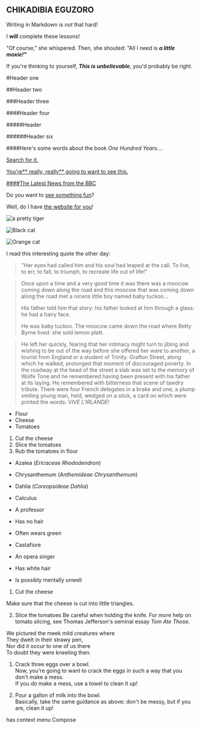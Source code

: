 ## CHIKADIBIA EGUZORO

Writing in Markdown is _not_ that hard!

I **will** complete these lessons!

"Of course," she whispered. Then, she shouted: "All I need is _**a little moxie!"**_

If you're thinking to yourself, **_This is unbelievable_**, you'd probably be right.

#Header one

##Header two

###Header three

####Header four

#####Header 

######Header six

####Here's some words about the book _One Hundred Years..._.

[Search for it.](https://www.google.com)

[You're** really, really** going to want to see this.](www.dailykitten.com)

[####The Latest News from the BBC](https://www.bbc.com/news)

Do you want to [see something fun][a fun place]?

Well, do I have [the website for you][another fun place]!

[a fun place]:www.zombo.com
[another fun place]: www.stumbleupon.com 

![a pretty tiger](https://upload.wikimedia.org/wikipedia/commons/5/56/Tiger.50.jpg)

![Black cat][Black]

![Orange cat][Orange]

 
[Black]: https://upload.wikimedia.org/wikipedia/commons/a/a3/81_INF_DIV_SSI.jpg

 

[Orange]:http://icons.iconarchive.com/icons/google/noto-emoji-animals-nature/256/22221-cat-icon.png

 

I read this interesting quote the other day:

 

>"Her eyes had called him and his soul had leaped at the call. To live, to err, to fall, to triumph, to recreate life out of life!"

 

 

>Once upon a time and a very good time it was there was a moocow coming down along the road and this moocow that was coming down along the road met a nicens little boy named baby tuckoo...
>
>His father told him that story: his father looked at him through a glass: he had a hairy face.
>
>He was baby tuckoo. The moocow came down the road where Betty Byrne lived: she sold lemon platt.

 

>He left her quickly, fearing that her intimacy might turn to jibing and wishing to be out of the way before she offered her ware to another, a tourist from England or a student of Trinity. Grafton Street, along which he walked, prolonged that moment of discouraged poverty. In the roadway at the head of the street a slab was set to the memory of Wolfe Tone and he remembered having been present with his father at its laying. He remembered with bitterness that scene of tawdry tribute. There were four French delegates in a brake and one, a plump smiling young man, held, wedged on a stick, a card on which were printed the words: _VIVE L'IRLANDE_!

 

* Flour 
* Cheese
* Tomatoes

 

1. Cut the cheese 
2. Slice the tomatoes
3. Rub the tomatoes in flour

 

* Azalea (_Ericaceae Rhododendron_)
* Chrysanthemum (_Anthemideae Chrysanthemum_)
* Dahlia (_Coreopsideae Dahlia_)

 

* Calculus
* A professor
* Has no hair 
* Often wears green
* Castafiore 
* An opera singer 
* Has white hair 
* Is possibly mentally unwell

1. Cut the cheese

Make sure that the cheese is cut into little triangles.

2. Slice the tomatoes
Be careful when holding the knife.
For more help on tomato slicing, see Thomas Jefferson's    seminal essay _Tom Ate Those_.

We pictured the meek mild creatures where  
They dwelt in their strawy pen,  
Nor did it occur to one of us there  
To doubt they were kneeling then.

1. Crack three eggs over a bowl.  
Now, you're going to want to crack the eggs in such a  way that you don't make a mess.  
If you _do_ make a mess, use a towel to clean it up!

2. Pour a gallon of milk into the bowl.  
Basically, take the same guidance as above: don't be messy, but if you are, clean it up!

has context menu
Compose
